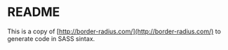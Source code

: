 # README

This is a copy of [http://border-radius.com/](http://border-radius.com/) to generate code in SASS sintax.